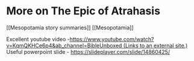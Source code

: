 # More on The Epic of Atrahasis

[[Mesopotamia story summaries]] [[Mesopotamia]]

Excellent youtube video -[https://www.youtube.com/watch?v=KqmQKHCe6p4&ab_channel=BibleUnboxed (Links to an external site.)](https://www.youtube.com/watch?v=KqmQKHCe6p4&ab_channel=BibleUnboxed)
Useful powerpoint slide - https://slideplayer.com/slide/14860425/
